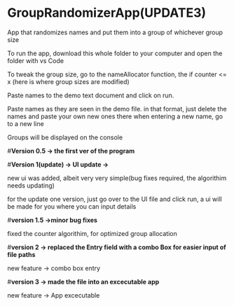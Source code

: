 # GroupRandomizerApp(UPDATE3)
App that randomizes names and put them into a group of whichever group size

To run the app, download this whole folder to your computer and open the folder with vs Code

To tweak the group size, go to the nameAllocator function, the if counter <= x (here is where group sizes are modified)

Paste names to the demo text document and click on run.

Paste names as they are seen in the demo file. in that format, just delete the names and paste your own new ones there
when entering a new name, go to a new line

Groups will be displayed on the console

#**Version 0.5 -> the first ver of the program**


#**Version 1(update) -> UI update ->**

new ui was added, albeit very very simple(bug fixes required, the algorithim needs updating)

for the update one version, just go over to the UI file and click run, a ui will be made for you where you can input details


#**version 1.5 ->minor bug fixes**

fixed the counter algorithim, for optimized group allocation


#**version 2 -> replaced the Entry field with a combo Box for easier input of file paths**

new feature -> combo box entry

#**version 3 -> made the file into an excecutable app**

new feature -> App excecutable
